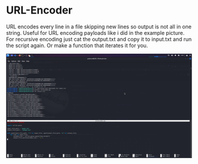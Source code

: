 # URL-Encoder
URL encodes every line in a file skipping new lines so output is not all in one string. Useful for URL encoding payloads like i did in the example picture. For recursive encoding just cat the output.txt and copy it to input.txt 
and run the script again. Or make a function that iterates it for you.

![alt text](https://github.com/a6thmfsin/URL-Encoder/blob/main/urlencoder.png)
